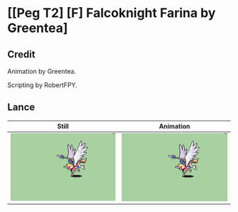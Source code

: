 # [\[Peg T2\] \[F\] Falcoknight Farina by Greentea]

## Credit

Animation by Greentea.

Scripting by RobertFPY.
	
## Lance

| Still | Animation |
| :---: | :-------: |
| ![Lance still](./Lance_000.png) | ![Lance animation](./Lance.gif) |
